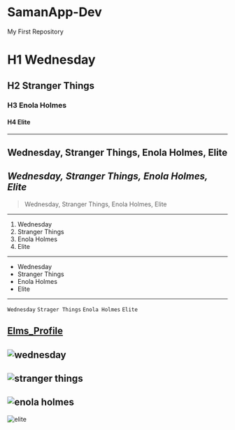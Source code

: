 # SamanApp-Dev
My First Repository
# H1 Wednesday
## H2 Stranger Things
### H3 Enola Holmes
#### H4 Elite
----
**Wednesday,**
**Stranger Things,**
**Enola Holmes,**
**Elite**
----
*Wednesday,*
*Stranger Things,*
*Enola Holmes,*
*Elite*
----
> Wednesday,
> Stranger Things,
> Enola Holmes,
> Elite
----
1. Wednesday
2. Stranger Things
3. Enola Holmes
4. Elite
----
- Wednesday
- Stranger Things
- Enola Holmes
- Elite
----
`Wednesday`
`Strager Things`
`Enola Holmes`
`Elite`


[Elms_Profile](https://elms.sti.edu/account)
----
![wednesday](https://user-images.githubusercontent.com/102716561/205481963-14a1d579-8a48-461c-855d-d36d39892f74.png)
----
![stranger things](https://user-images.githubusercontent.com/102716561/205482074-6a79e696-1974-4126-aea1-49e05b23dd79.jpg)
----
![enola holmes](https://user-images.githubusercontent.com/102716561/205482820-8a15fba0-c87d-4aac-b72c-68ff05b7f94b.jpg)
----
![elite](https://user-images.githubusercontent.com/102716561/205483125-396b7356-0aaf-4abb-94b2-2202b9dfebef.png)


